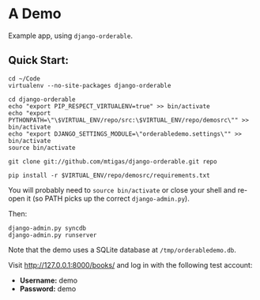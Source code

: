 # A Demo

Example app, using `django-orderable`.

## Quick Start:

```shell
cd ~/Code
virtualenv --no-site-packages django-orderable

cd django-orderable
echo "export PIP_RESPECT_VIRTUALENV=true" >> bin/activate
echo "export PYTHONPATH=\"\$VIRTUAL_ENV/repo/src:\$VIRTUAL_ENV/repo/demosrc\"" >> bin/activate
echo "export DJANGO_SETTINGS_MODULE=\"orderabledemo.settings\"" >> bin/activate
source bin/activate

git clone git://github.com/mtigas/django-orderable.git repo

pip install -r $VIRTUAL_ENV/repo/demosrc/requirements.txt
```

You will probably need to `source bin/activate` or close your shell and
re-open it (so PATH picks up the correct `django-admin.py`).

Then:

```shell
django-admin.py syncdb
django-admin.py runserver
```

Note that the demo uses a SQLite database at `/tmp/orderabledemo.db`.

Visit http://127.0.0.1:8000/books/ and log in with the following test account:

* **Username:** demo
* **Password:** demo


